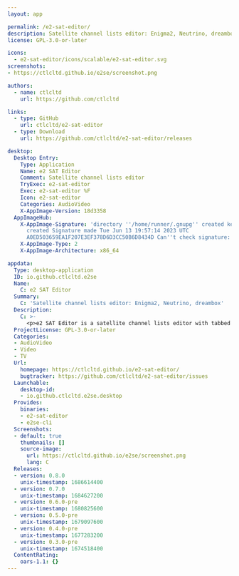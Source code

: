 ```yaml
---
layout: app

permalink: /e2-sat-editor/
description: Satellite channel lists editor: Enigma2, Neutrino, dreambox
license: GPL-3.0-or-later

icons:
  - e2-sat-editor/icons/scalable/e2-sat-editor.svg
screenshots:
- https://ctlcltd.github.io/e2se/screenshot.png

authors:
  - name: ctlcltd
    url: https://github.com/ctlcltd

links:
  - type: GitHub
    url: ctlcltd/e2-sat-editor
  - type: Download
    url: https://github.com/ctlcltd/e2-sat-editor/releases

desktop:
  Desktop Entry:
    Type: Application
    Name: e2 SAT Editor
    Comment: Satellite channel lists editor
    TryExec: e2-sat-editor
    Exec: e2-sat-editor %F
    Icon: e2-sat-editor
    Categories: AudioVideo
    X-AppImage-Version: 18d3358
  AppImageHub:
    X-AppImage-Signature: 'directory ''/home/runner/.gnupg'' created keybox ''/home/runner/.gnupg/pubring.kbx''
      created Signature made Tue Jun 13 19:57:14 2023 UTC                using RSA key
      A0ED503659EA1F207E3EF378D6D3CC50B6D8434D Can''t check signature: No public key'
    X-AppImage-Type: 2
    X-AppImage-Architecture: x86_64

appdata:
  Type: desktop-application
  ID: io.github.ctlcltd.e2se
  Name:
    C: e2 SAT Editor
  Summary:
    C: 'Satellite channel lists editor: Enigma2, Neutrino, dreambox'
  Description:
    C: >-
      <p>e2 SAT Editor is a satellite channel lists editor with tabbed nav, for Enigma2, Neutrino, dreambox lists.</p>
  ProjectLicense: GPL-3.0-or-later
  Categories:
  - AudioVideo
  - Video
  - TV
  Url:
    homepage: https://ctlcltd.github.io/e2-sat-editor/
    bugtracker: https://github.com/ctlcltd/e2-sat-editor/issues
  Launchable:
    desktop-id:
    - io.github.ctlcltd.e2se.desktop
  Provides:
    binaries:
    - e2-sat-editor
    - e2se-cli
  Screenshots:
  - default: true
    thumbnails: []
    source-image:
      url: https://ctlcltd.github.io/e2se/screenshot.png
      lang: C
  Releases:
  - version: 0.8.0
    unix-timestamp: 1686614400
  - version: 0.7.0
    unix-timestamp: 1684627200
  - version: 0.6.0-pre
    unix-timestamp: 1680825600
  - version: 0.5.0-pre
    unix-timestamp: 1679097600
  - version: 0.4.0-pre
    unix-timestamp: 1677283200
  - version: 0.3.0-pre
    unix-timestamp: 1674518400
  ContentRating:
    oars-1.1: {}
---
```

